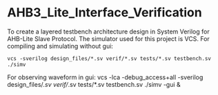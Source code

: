 # AHB3_Lite_Interface_Verification
To create a layered testbench architecture design in System Verilog for AHB-Lite Slave Protocol. The simulator used for this project is VCS. For compiling and simulating without gui:

    vcs -sverilog design_files/*.sv verif/*.sv tests/*.sv testbench.sv
    ./simv

For observing waveform in gui:
          vcs -lca -debug_access+all -sverilog design_files/*.sv verif/*.sv tests/*.sv testbench.sv
          ./simv -gui &
